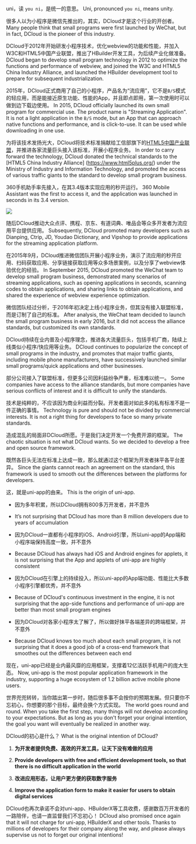uni，读 `you ni`，是统一的意思。
Uni, pronounced `you ni`, means unity.

很多人以为小程序是微信先推出的，其实，DCloud才是这个行业的开创者。
Many people think that small programs were first launched by WeChat, but in fact, DCloud is the pioneer of this industry.

DCloud于2012年开始研发小程序技术，优化webview的功能和性能，并加入W3C和HTML5中国产业联盟，推出了HBuilder开发工具，为后续产业化做准备。
DCloud began to develop small program technology in 2012 to optimize the functions and performance of webview, and joined the W3C and HTML5 China Industry Alliance, and launched the HBuilder development tool to prepare for subsequent industrialization.

2015年，DCloud正式商用了自己的小程序，产品名为“流应用”，它不是`B/S`模式的轻应用，而是能接近原生功能、性能的App，并且即点即用，第一次使用时可以做到边下载边使用。
In 2015, DCloud officially launched its own small program for commercial use. The product name is "Streaming Application". It is not a light application in the `B/S` mode, but an App that can approach native functions and performance, and is click-to-use. It can be used while downloading in one use.

为将该技术发扬光大，DCloud将技术标准捐献给工信部旗下的[HTML5中国产业联盟](https://www.html5plus.org/)，并推进各家流量巨头接入该标准，开展小程序业务。
In order to carry forward the technology, DCloud donated the technical standards to the [HTML5 China Industry Alliance] (https://www.html5plus.org/) under the Ministry of Industry and Information Technology, and promoted the access of various traffic giants to the standard to develop small program business.

360手机助手率先接入，在其3.4版本实现应用的秒开运行。
360 Mobile Assistant was the first to access it, and the application was launched in seconds in its 3.4 version.

<img src="https://bjetxgzv.cdn.bspapp.com/VKCEYUGU-uni-app-doc/b857dc90-4f3c-11eb-8ff1-d5dcf8779628.png" style="max-width:480px;">

随后DCloud推动大众点评、携程、京东、有道词典、唯品会等众多开发者为流应用平台提供应用。
Subsequently, DCloud promoted many developers such as Dianping, Ctrip, JD, Youdao Dictionary, and Vipshop to provide applications for the streaming application platform.

在2015年9月，DCloud推进微信团队开展小程序业务，演示了流应用的秒开应用、扫码获取应用、分享链接获取应用等众多场景案例，以及分享了webview体验优化的经验。
In September 2015, DCloud promoted the WeChat team to develop small program business, demonstrated many scenarios of streaming applications, such as opening applications in seconds, scanning codes to obtain applications, and sharing links to obtain applications, and shared the experience of webview experience optimization.

微信团队经过分析，于2016年初决定上线小程序业务，但其没有接入联盟标准，而是订制了自己的标准。
After analysis, the WeChat team decided to launch the small program business in early 2016, but it did not access the alliance standards, but customized its own standards.

DCloud持续在业内普及小程序理念，推进各大流量巨头，包括手机厂商，陆续上线类似小程序/快应用等业务。
DCloud continues to popularize the concept of small programs in the industry, and promotes that major traffic giants, including mobile phone manufacturers, have successively launched similar small programs/quick applications and other businesses.

部分公司接入了联盟标准，但更多公司因利益纷争严重，标准难以统一。
Some companies have access to the alliance standards, but more companies have serious conflicts of interest and it is difficult to unify the standards.

技术是纯粹的，不应该因为商业利益而分裂。开发者面对如此多的私有标准不是一件正确的事情。
Technology is pure and should not be divided by commercial interests. It is not a right thing for developers to face so many private standards.

造成混乱的局面非DCloud所愿。于是我们决定开发一个免费开源的框架。
The chaotic situation is not what DCloud wants. So we decided to develop a free and open source framework.

既然各巨头无法在标准上达成一致，那么就通过这个框架为开发者抹平各平台差异。
Since the giants cannot reach an agreement on the standard, this framework is used to smooth out the differences between the platforms for developers.

这，就是uni-app的由来。
This is the origin of uni-app.

- 因为多年积累，所以DCloud拥有800多万开发者，并不意外
- It’s not surprising that DCloud has more than 8 million developers due to years of accumulation

- 因为DCloud一直都有小程序的iOS、Android引擎，所以uni-app的App端和小程序端保持高度一致，并不意外
- Because DCloud has always had iOS and Android engines for applets, it is not surprising that the App and applets of uni-app are highly consistent

- 因为DCloud在引擎上的持续投入，所以uni-app的App端功能、性能比大多数小程序引擎都优秀，并不意外
- Because of DCloud's continuous investment in the engine, it is not surprising that the app-side functions and performance of uni-app are better than most small program engines

- 因为DCloud对各家小程序太了解了，所以做好抹平各端差异的跨端框架，并不意外
- Because DCloud knows too much about each small program, it is not surprising that it does a good job of a cross-end framework that smoothes out the differences between each end

现在，uni-app已经是业内最风靡的应用框架，支撑着12亿活跃手机用户的庞大生态。
Now, uni-app is the most popular application framework in the industry, supporting a huge ecosystem of 1.2 billion active mobile phone users.

世界兜兜转转，当你踏出第一步时，随后很多事不会按你的预期发展。但只要你不忘初心，你想要的那个目标，最终会换个方式实现。
The world goes round and round. When you take the first step, many things will not develop according to your expectations. But as long as you don't forget your original intention, the goal you want will eventually be realized in another way.

DCloud的初心是什么？
What is the original intention of DCloud?

1. **为开发者提供免费、高效的开发工具，让天下没有难做的应用**
1. **Provide developers with free and efficient development tools, so that there is no difficult application in the world**

2. **改进应用形态，让用户更方便的获取数字服务**
2. **Improve the application form to make it easier for users to obtain digital services**

DCloud也再次承诺不会对uni-app、HBuilderX等工具收费，感谢数百万开发者的一路陪伴，也请一直监督我们不忘初心！
DCloud also promised once again that it will not charge for uni-app, HBuilderX and other tools. Thanks to millions of developers for their company along the way, and please always supervise us not to forget our original intentions!
